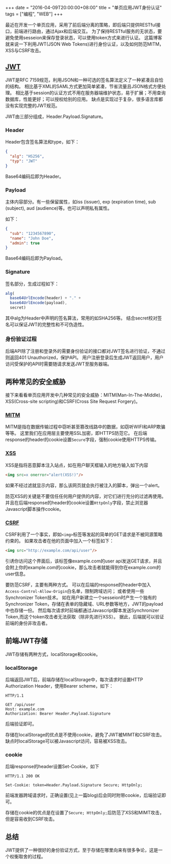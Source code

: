 +++
date = "2016-04-09T20:00:00+08:00"
title = "单页应用JWT身份认证"
tags = ["编程", "WEB"]
+++

最近在开发一个单页应用，采用了前后端分离的策略，即后端只提供RESTful接口，前端进行路由，通过Ajax和后端交互。
为了保持RESTful服务的无状态，要避免使用sesseion来保存登录状态，可以使用token方式来进行认证。
这篇博客就来说一下利用JWT(JSON Web Tokens)进行身份认证，以及如何防范MITM，XSS与CSRF攻击。

## [JWT](https://jwt.io/introduction/)

JWT是RFC 7159规范，利用JSON和一种可选的签名算法定义了一种紧凑且自恰的结构。
相比基于XML的SAML方式更加简单紧凑，节省流量且JSON格式方便处理。
相比基于session的认证方式不用在服务器端维护状态，易于扩展；不用查询数据库，性能更好；可以授权给别的应用。
缺点是实现过于复杂，很多语言库都没有实现完整的JWT规范。

JWT由三部分组成，Header.Payload.Signature。

### Header

Header包含签名算法和type，如下：

```json
{
  "alg": "HS256",
  "typ": "JWT"
}
```

Base64编码后即为Header。

### Payload

主体内容部分。有一些保留属性，如iss (issuer), exp (expiration time), sub (subject), aud (audience)等。也可以声明私有属性。

如下：

```json
{
  "sub": "1234567890",
  "name": "John Doe",
  "admin": true
}
```
Base64编码后即为Payload。

### Signature

签名部分，生成过程如下：

```js
alg(
  base64UrlEncode(header) + "." +
  base64UrlEncode(payload),
  secret)
```

其中alg为Header中声明的签名算法，常用的如SHA256等。
结合secret校对签名可以保证JWT的完整性和不可伪造性。

### 身份验证过程

后端API除了注册和登录外的需要身份验证的接口都对JWT签名进行验证，不通过则返回401 Unauthorized，保护API。
用户注册登录后生成JWT返回用户，用户访问受保护的API时需要随请求发送JWT至服务器端。

## 两种常见的安全威胁

接下来看看单页应用开发中几种常见的安全威胁：MITM(Man-In-The-Middle)，XSS(Cross-site scripting)和CSRF(Cross Site Request Forgery)。

### [MITM](https://www.owasp.org/index.php/Man-in-the-middle_attack)

MITM是指在数据传输过程中窃听甚至篡改线路中的数据，如窃听WIFI和ARP欺骗等等。
这里我们在应用层主要使用SSL加密，即HTTPS防范它。
在后端response的header的cookie设置`Secure`字段，强制cookie使用HTTPS传输。

### [XSS](https://www.owasp.org/index.php/Cross-site_Scripting_%28XSS%29)

XSS是指将恶意脚本注入站点，如在用户聊天框输入的地方输入如下内容

```html
<img src=x onerror="alert(XSS!)"/>
```

如果不经过滤就显示内容，那么该网页就会执行被注入的脚本，弹出一个alert。

防范XSS的关键是不要信任任何用户提供的内容，对它们进行充分的过滤再使用。
并且在后端response的header的cookie设置`HttpOnly`字段，禁止浏览器Javascript脚本操作cookie。

### [CSRF](https://www.owasp.org/index.php/Cross-Site_Request_Forgery_%28CSRF%29)

CSRF利用了一个事实，即如`<img>`标签等发起的简单的GET请求是不被同源策略约束的。
如果攻击者在他的页面中加入一个标签如下：

```html
<img src="http://example.com/api/user"/>
```

引诱你访问这个界面后，该标签像example.com的user api发送GET请求，并且会附上你的example.com的cookie，那么攻击者就能得到你在example.com的user信息。

要防范CSRF，主要有两种方式。
可以在后端的response的header中加入`Access-Control-Allow-Origin`白名单，限制跨域访问；
或者使用一些Synchronizer Token技术。
如在用户新建立一个sesseion时产生一个独有的Synchronizer Token，存储在表单的隐藏域、URL参数等地方，JWT的payload中也存储一份。
然后每次请求时前端都通过Javascript脚本发送Synchronizer Token,而这个token攻击者无法获取（除非先进行XSS）。
据此，后端就可以验证前端的身份非攻击者。

## 前端JWT存储

JWT存储有两种方式，localStorage和cookie。

### localStorage

后端返回JWT后，前端存储在localStorage中，每次请求时设置HTTP Authorization Header，使用Bearer scheme，如下：

```http
HTTP/1.1

GET /api/user
Host: example.com
Authorization: Bearer Header.Payload.Signature
```

后端验证即可。

存储在localStorage的优点是不使用cookie，避免了JWT被MIMT和CSRF攻击。缺点时localStorage可以被Javascript访问，容易被XSS攻击。

### cookie

后端response的header设置Set-Cookie，如下

```http
HTTP/1.1 200 OK

Set-Cookie: token=Header.Payload.Signature Secure; HttpOnly;
```

前端发器跨域请求时，正确设置(见上一篇blog)后会同时附带cookie，后端验证即可。

存储在cookie的优点是在设置了`Secure; HttpOnly;`后防范了XSS和MIMT攻击，但是容易收到CSRF攻击。

## 总结

JWT提供了一种很好的身份验证方式，至于存储在哪里向来有很多争论，这是一个权衡取舍的过程。
